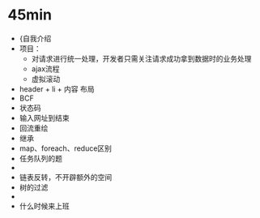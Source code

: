 # 45min

- {自我介绍
- 项目：
  - 对请求进行统一处理，开发者只需关注请求成功拿到数据时的业务处理
  - ajax流程
  - 虚拟滚动
- header + li + 内容 布局
- BCF
- 状态码
- 输入网址到结束
- 回流重绘
- 继承
- map、foreach、reduce区别
- 任务队列的题
- 
- 链表反转，不开辟额外的空间
- 树的过滤
- 
- 什么时候来上班